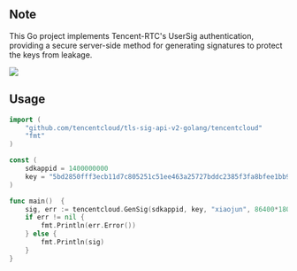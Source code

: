 ## Note
This Go project implements Tencent-RTC's UserSig authentication, providing a secure server-side method for generating signatures to protect the keys from leakage.

![](https://cloudcache.intl.tencent-cloud.com/cms/backend-cms/12569f72920411ef810152540055f650.png)

## Usage
``` go
import (
	"github.com/tencentcloud/tls-sig-api-v2-golang/tencentcloud"
	"fmt"
)

const (
	sdkappid = 1400000000
	key = "5bd2850fff3ecb11d7c805251c51ee463a25727bddc2385f3fa8bfee1bb93b5e"
)

func main()  {
	sig, err := tencentcloud.GenSig(sdkappid, key, "xiaojun", 86400*180)
	if err != nil {
		fmt.Println(err.Error())
	} else {
		fmt.Println(sig)
	}
}
```

